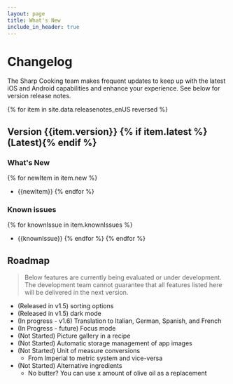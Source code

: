 ```yaml
---
layout: page
title: What's New
include_in_header: true
---
```


# Changelog
The Sharp Cooking team makes frequent updates to keep up with the latest iOS and Android capabilities and enhance your experience. See below for version release notes.

{% for item in site.data.releasenotes_enUS reversed %}
## Version {{item.version}} {% if item.latest %}(Latest){% endif %}

### What's New
{% for newItem in item.new %}
- {{newItem}}
{% endfor %}

### Known issues
{% for knownIssue in item.knownIssues %}
- {{knownIssue}}
{% endfor %}
{% endfor %}

## **Roadmap**
> Below features are currently being evaluated or under development. The development team cannot guarantee that all features listed here will be delivered in the next version.

- (Released in v1.5) sorting options
- (Released in v1.5) dark mode
- (In progress - v1.6) Translation to Italian, German, Spanish, and French
- (In Progress - future) Focus mode
- (Not Started) Picture gallery in a recipe
- (Not Started) Automatic storage management of app images
- (Not Started) Unit of measure conversions
  - From Imperial to metric system and vice-versa
- (Not Started) Alternative ingredients
  - No butter? You can use x amount of olive oil as a replacement

